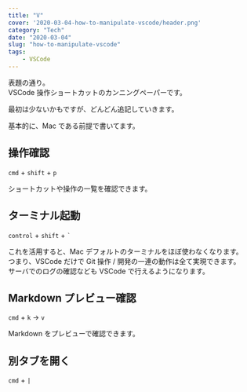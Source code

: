 ```yaml
---
title: "V"
cover: '2020-03-04-how-to-manipulate-vscode/header.png'
category: "Tech"
date: "2020-03-04"
slug: "how-to-manipulate-vscode"
tags:
    - VSCode
---
```


表題の通り。  
VSCode 操作ショートカットのカンニングペーパーです。

最初は少ないかもですが、どんどん追記していきます。

基本的に、Mac である前提で書いてます。

## 操作確認

`cmd` + `shift` + `p`

ショートカットや操作の一覧を確認できます。


## ターミナル起動

`control` + `shift` + `` ` ``

これを活用すると、Mac デフォルトのターミナルをほぼ使わなくなります。  
つまり、VSCode だけで Git 操作 / 開発の一連の動作は全て実現できます。  
サーバでのログの確認なども VSCode で行えるようになります。

## Markdown プレビュー確認

`cmd` + `k` → `v`

Markdown をプレビューで確認できます。


## 別タブを開く

`cmd` + `|`